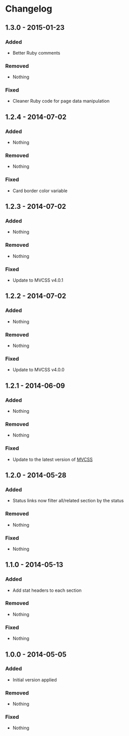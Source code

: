 Changelog
=========

1.3.0 - 2015-01-23
------------------

### Added

- Better Ruby comments

### Removed

- Nothing

### Fixed

- Cleaner Ruby code for page data manipulation

1.2.4 - 2014-07-02
------------------

### Added

- Nothing

### Removed

- Nothing

### Fixed

- Card border color variable

1.2.3 - 2014-07-02
------------------

### Added

- Nothing

### Removed

- Nothing

### Fixed

- Update to MVCSS v4.0.1

1.2.2 - 2014-07-02
------------------

### Added

- Nothing

### Removed

- Nothing

### Fixed

- Update to MVCSS v4.0.0

1.2.1 - 2014-06-09
------------------

### Added

- Nothing

### Removed

- Nothing

### Fixed

- Update to the latest version of [MVCSS](http://mvcss.github.io/)

1.2.0 - 2014-05-28
------------------

### Added

- Status links now filter all/related section by the status

### Removed

- Nothing

### Fixed

- Nothing

1.1.0 - 2014-05-13
------------------

### Added

- Add stat headers to each section

### Removed

- Nothing

### Fixed

- Nothing

1.0.0 - 2014-05-05
------------------

### Added

- Initial version applied

### Removed

- Nothing

### Fixed

- Nothing
